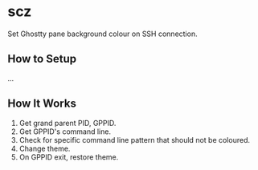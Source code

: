 # scz
Set Ghostty pane background colour on SSH connection.

## How to Setup
…

## How It Works
1. Get grand parent PID, GPPID.
2. Get GPPID's command line.
3. Check for specific command line pattern that should not be coloured.
4. Change theme.
5. On GPPID exit, restore theme.
